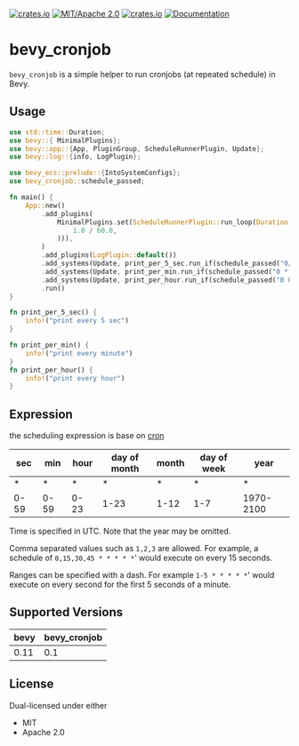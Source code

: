 [![crates.io](https://img.shields.io/crates/v/bevy_cronjob)](https://crates.io/crates/bevy_cronjob)
[![MIT/Apache 2.0](https://img.shields.io/badge/license-MIT%2FApache-blue.svg)](https://github.com/Seldom-SE/seldom_pixel#license)
[![crates.io](https://img.shields.io/crates/d/bevy_cronjob)](https://crates.io/crates/bevy_cronjob)
[![Documentation](https://docs.rs/bevy_cronjob/badge.svg)](https://docs.rs/bevy_cronjob)

# bevy_cronjob

`bevy_cronjob` is a simple helper to run cronjobs (at repeated schedule) in Bevy.

## Usage

``` rust
use std::time::Duration;
use bevy::{ MinimalPlugins};
use bevy::app::{App, PluginGroup, ScheduleRunnerPlugin, Update};
use bevy::log::{info, LogPlugin};

use bevy_ecs::prelude::{IntoSystemConfigs};
use bevy_cronjob::schedule_passed;

fn main() {
    App::new()
        .add_plugins(
            MinimalPlugins.set(ScheduleRunnerPlugin::run_loop(Duration::from_secs_f64(
                1.0 / 60.0,
            ))),
        )
        .add_plugins(LogPlugin::default())
        .add_systems(Update, print_per_5_sec.run_if(schedule_passed("0/5 * * * * *")))
        .add_systems(Update, print_per_min.run_if(schedule_passed("0 * * * * *")))
        .add_systems(Update, print_per_hour.run_if(schedule_passed("0 0 * * * *")))
        .run()
}

fn print_per_5_sec() {
    info!("print every 5 sec")
}

fn print_per_min() {
    info!("print every minute")
}
fn print_per_hour() {
    info!("print every hour")
}
```

## Expression

the scheduling expression is base on [cron](https://github.com/zslayton/cron)

| sec  | min  | hour | day of month | month | day of week | year      |
|------|------|------|--------------|-------|-------------|-----------|
| *    | *    | *    | *            | *     | *           | *         |
| 0-59 | 0-59 | 0-23 | 1-23         | 1-12  | 1-7         | 1970-2100 |

Time is specified in UTC. Note that the year may be omitted.

Comma separated values such as `1,2,3` are allowed. For example, a schedule of `0,15,30,45 * * * * *`' would execute on every 15 seconds.

Ranges can be specified with a dash. For example `1-5 * * * * *`' would execute on every second for the first 5 seconds of a minute.

## Supported Versions

| bevy | bevy_cronjob |
|------|--------------|
| 0.11 | 0.1          |

## License

Dual-licensed under either

- MIT
- Apache 2.0
